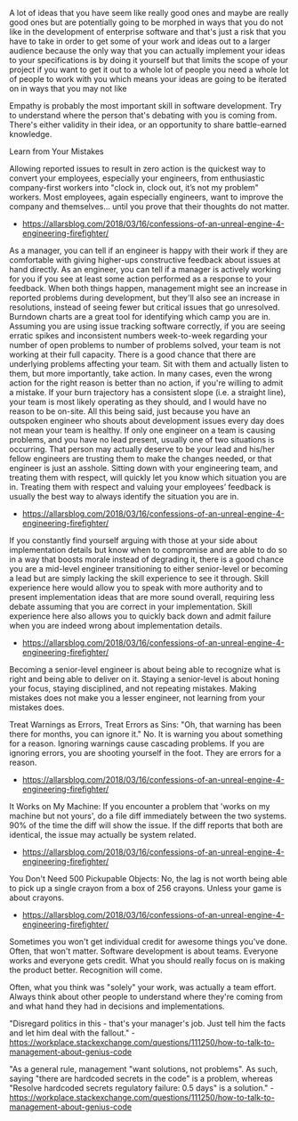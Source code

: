 A lot of ideas that you have seem like really good ones and maybe are really good ones but are potentially going to be morphed in ways that you do not like in the development of enterprise software and that's just a risk that you have to take in order to get some of your work and ideas out to a larger audience because the only way that you can actually implement your ideas to your specifications is by doing it yourself but that limits the scope of your project if you want to get it out to a whole lot of people you need a whole lot of people to work with you which means your ideas are going to be iterated on in ways that you may not like

Empathy is probably the most important skill in software development. Try to understand where the person that's debating with you is coming from. There's either validity in their idea, or an opportunity to share battle-earned knowledge.

Learn from Your Mistakes

Allowing reported issues to result in zero action is the quickest way to convert your employees, especially your engineers, from enthusiastic company-first workers into "clock in, clock out, it’s not my problem" workers. Most employees, again especially engineers, want to improve the company and themselves… until you prove that their thoughts do not matter.
- https://allarsblog.com/2018/03/16/confessions-of-an-unreal-engine-4-engineering-firefighter/

As a manager, you can tell if an engineer is happy with their work if they are comfortable with giving higher-ups constructive feedback about issues at hand directly. As an engineer, you can tell if a manager is actively working for you if you see at least some action performed as a response to your feedback. When both things happen, management might see an increase in reported problems during development, but they'll also see an increase in resolutions, instead of seeing fewer but critical issues that go unresolved. Burndown charts are a great tool for identifying which camp you are in. Assuming you are using issue tracking software correctly, if you are seeing erratic spikes and inconsistent numbers week-to-week regarding your number of open problems to number of problems solved, your team is not working at their full capacity. There is a good chance that there are underlying problems affecting your team. Sit with them and actually listen to them, but more importantly, take action. In many cases, even the wrong action for the right reason is better than no action, if you're willing to admit a mistake. If your burn trajectory has a consistent slope (i.e. a straight line), your team is most likely operating as they should, and I would have no reason to be on-site.
All this being said, just because you have an outspoken engineer who shouts about development issues every day does not mean your team is healthy. If only one engineer on a team is causing problems, and you have no lead present, usually one of two situations is occurring. That person may actually deserve to be your lead and his/her fellow engineers are trusting them to make the changes needed, or that engineer is just an asshole. Sitting down with your engineering team, and treating them with respect, will quickly let you know which situation you are in. Treating them with respect and valuing your employees’ feedback is usually the best way to always identify the situation you are in.
- https://allarsblog.com/2018/03/16/confessions-of-an-unreal-engine-4-engineering-firefighter/

If you constantly find yourself arguing with those at your side about implementation details but know when to compromise and are able to do so in a way that boosts morale instead of degrading it, there is a good chance you are a mid-level engineer transitioning to either senior-level or becoming a lead but are simply lacking the skill experience to see it through. Skill experience here would allow you to speak with more authority and to present implementation ideas that are more sound overall, requiring less debate assuming that you are correct in your implementation. Skill experience here also allows you to quickly back down and admit failure when you are indeed wrong about implementation details.
- https://allarsblog.com/2018/03/16/confessions-of-an-unreal-engine-4-engineering-firefighter/

Becoming a senior-level engineer is about being able to recognize what is right and being able to deliver on it. Staying a senior-level is about honing your focus, staying disciplined, and not repeating mistakes. Making mistakes does not make you a lesser engineer, not learning from your mistakes does.

Treat Warnings as Errors, Treat Errors as Sins: "Oh, that warning has been there for months, you can ignore it." No. It is warning you about something for a reason. Ignoring warnings cause cascading problems. If you are ignoring errors, you are shooting yourself in the foot. They are errors for a reason.
- https://allarsblog.com/2018/03/16/confessions-of-an-unreal-engine-4-engineering-firefighter/

It Works on My Machine: If you encounter a problem that 'works on my machine but not yours', do a file diff immediately between the two systems. 90% of the time the diff will show the issue. If the diff reports that both are identical, the issue may actually be system related.
- https://allarsblog.com/2018/03/16/confessions-of-an-unreal-engine-4-engineering-firefighter/

You Don't Need 500 Pickupable Objects: No, the lag is not worth being able to pick up a single crayon from a box of 256 crayons. Unless your game is about crayons.
- https://allarsblog.com/2018/03/16/confessions-of-an-unreal-engine-4-engineering-firefighter/

Sometimes you won't get individual credit for awesome things you've done. Often, that won't matter. Software development is about teams. Everyone works and everyone gets credit. What you should really focus on is making the product better. Recognition will come.

Often, what you think was "solely" your work, was actually a team effort. Always think about other people to understand where they're coming from and what hand they had in decisions and implementations.

"Disregard politics in this - that's your manager's job. Just tell him the facts and let him deal with the fallout." - https://workplace.stackexchange.com/questions/111250/how-to-talk-to-management-about-genius-code

"As a general rule, management "want solutions, not problems". As such, saying "there are hardcoded secrets in the code" is a problem, whereas "Resolve hardcoded secrets regulatory failure: 0.5 days" is a solution." - https://workplace.stackexchange.com/questions/111250/how-to-talk-to-management-about-genius-code
